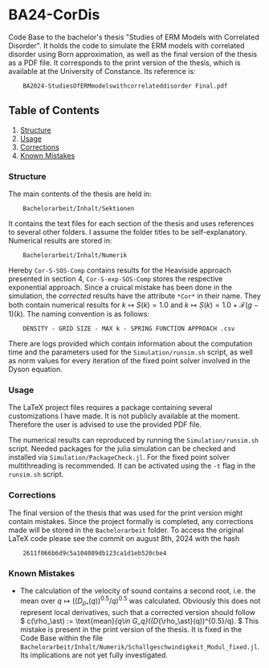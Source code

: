 # BA24-CorDis
Code Base to the bachelor's thesis "Studies of ERM Models with Correlated Disorder". It holds the code to simulate the ERM models with correlated disorder using Born approximation, as well as the final version of the thesis as a PDF file. It corresponds to the print version of the thesis, which is available at the University of Constance. Its reference is:

```
    BA2024-StudiesOfERMmodelswithcorrelateddisorder Final.pdf
```

## Table of Contents
1. [Structure](#structure)
2. [Usage](#usage)
3. [Corrections](#corrections)
4. [Known Mistakes](#known-mistakes)


### Structure
The main contents of the thesis are held in:
```
    Bachelorarbeit/Inhalt/Sektionen
```
It contains the text files for each section of the thesis and uses references to several other folders. I assume the folder titles to be self-explanatory. Numerical results are stored in:
```
    Bachelorarbeit/Inhalt/Numerik
```
Hereby `Cor-S-SOS-Comp` contains results for the Heaviside approach presented in section 4, `Cor-S-exp-SOS-Comp` stores the respective exponential approach. Since a cruical mistake has been done in the simulation, the _corrected_ results have the attribute `*Cor*` in their name. They both contain numerical results for $k\mapsto S(k) = 1.0$ and $k\mapsto S(k) = 1.0 + \mathcal{F}(g - 1)(k)$. The naming convention is as follows:
```
    DENSITY - GRID SIZE - MAX k - SPRING FUNCTION APPROACH .csv
```
There are logs provided which contain information about the computation time and the parameters used for the `Simulation/runsim.sh` script, as well as norm values for every iteration of the fixed point solver involved in the Dyson equation. 

### Usage
The LaTeX project files requires a package containing several customizations I have made. It is not publicly available at the moment. Therefore the user is advised to use the provided PDF file. 

The numerical results can reproduced by running the `Simulation/runsim.sh` script. Needed packages for the julia simulation can be checked and installed via `Simulation/PackageCheck.jl`. For the fixed point solver multithreading is recommended. It can be activated using the `-t` flag in the `runsim.sh` script.

### Corrections
The final version of the thesis that was used for the print version might contain mistakes. Since the project formally is completed, any corrections made will be stored in the `Bachelorarbeit` folder. To access the original LaTeX code please see the commit on august 8th, 2024 with the hash
```
    2611f066b6d9c5a104089db123ca1d1eb520cbe4
```

### Known Mistakes
- The calculation of the velocity of sound contains a second root, i.e. the mean over $q\mapsto ((D_{\rho_\ast}(q))^{0.5}/q)^{0.5}$ was calculated. Obviously this does not represent local derivatives, such that a corrected version should follow
$
    c(\rho_\ast) := \text{mean}_{q\in G_q}((D_{\rho_\ast}(q))^{0.5}/q). 
$
This mistake is present in the print version of the thesis. It is fixed in the Code Base within the file `Bachelorarbeit/Inhalt/Numerik/Schallgeschwindigkeit_Modul_fixed.jl`. Its implications are not yet fully investigated.